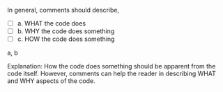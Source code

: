 <panel header="{{ icon_Q_A }} Comments should cover: What? Why? How?">
<question>

In general, comments should describe, 

- [ ] a. WHAT the code does
- [ ] b. WHY the code does something
- [ ] c. HOW the code does something

<div slot="answer">

a, b

Explanation: How the code does something should be apparent from the code itself. However, comments can help the reader in describing WHAT and WHY aspects of the code. 

</div>
</question>
</panel>
